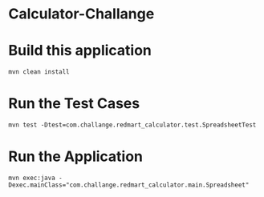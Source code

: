 # Calculator-Challange

# Build this application
    mvn clean install
# Run the Test Cases
    mvn test -Dtest=com.challange.redmart_calculator.test.SpreadsheetTest
# Run the Application
    mvn exec:java -Dexec.mainClass="com.challange.redmart_calculator.main.Spreadsheet"
